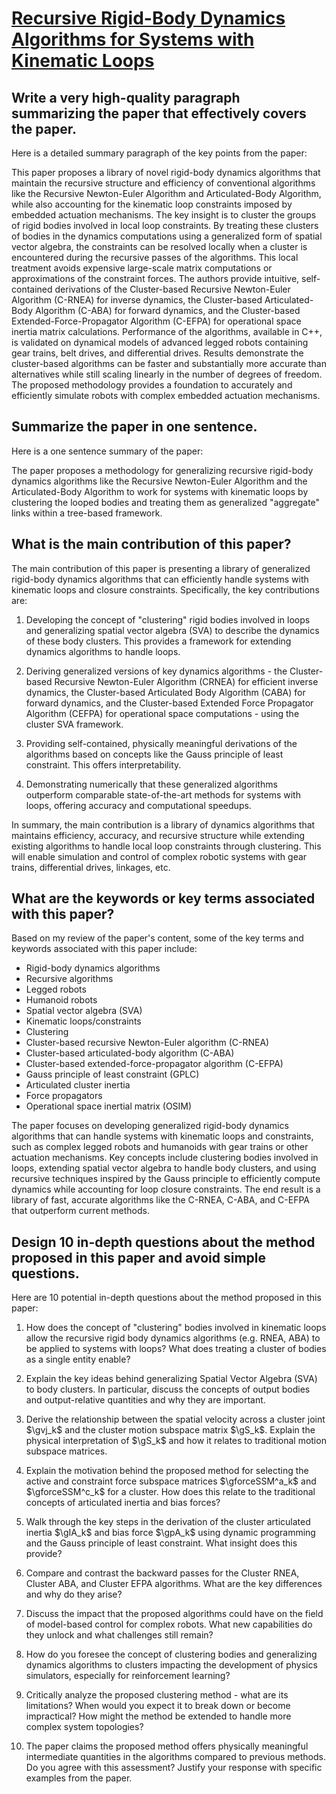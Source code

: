 # [Recursive Rigid-Body Dynamics Algorithms for Systems with Kinematic   Loops](https://arxiv.org/abs/2311.13732)

## Write a very high-quality paragraph summarizing the paper that effectively covers the paper.

 Here is a detailed summary paragraph of the key points from the paper:

This paper proposes a library of novel rigid-body dynamics algorithms that maintain the recursive structure and efficiency of conventional algorithms like the Recursive Newton-Euler Algorithm and Articulated-Body Algorithm, while also accounting for the kinematic loop constraints imposed by embedded actuation mechanisms. The key insight is to cluster the groups of rigid bodies involved in local loop constraints. By treating these clusters of bodies in the dynamics computations using a generalized form of spatial vector algebra, the constraints can be resolved locally when a cluster is encountered during the recursive passes of the algorithms. This local treatment avoids expensive large-scale matrix computations or approximations of the constraint forces. The authors provide intuitive, self-contained derivations of the Cluster-based Recursive Newton-Euler Algorithm (C-RNEA) for inverse dynamics, the Cluster-based Articulated-Body Algorithm (C-ABA) for forward dynamics, and the Cluster-based Extended-Force-Propagator Algorithm (C-EFPA) for operational space inertia matrix calculations. Performance of the algorithms, available in C++, is validated on dynamical models of advanced legged robots containing gear trains, belt drives, and differential drives. Results demonstrate the cluster-based algorithms can be faster and substantially more accurate than alternatives while still scaling linearly in the number of degrees of freedom. The proposed methodology provides a foundation to accurately and efficiently simulate robots with complex embedded actuation mechanisms.


## Summarize the paper in one sentence.

 Here is a one sentence summary of the paper:

The paper proposes a methodology for generalizing recursive rigid-body dynamics algorithms like the Recursive Newton-Euler Algorithm and the Articulated-Body Algorithm to work for systems with kinematic loops by clustering the looped bodies and treating them as generalized "aggregate" links within a tree-based framework.


## What is the main contribution of this paper?

 The main contribution of this paper is presenting a library of generalized rigid-body dynamics algorithms that can efficiently handle systems with kinematic loops and closure constraints. Specifically, the key contributions are:

1) Developing the concept of "clustering" rigid bodies involved in loops and generalizing spatial vector algebra (SVA) to describe the dynamics of these body clusters. This provides a framework for extending dynamics algorithms to handle loops.

2) Deriving generalized versions of key dynamics algorithms - the Cluster-based Recursive Newton-Euler Algorithm (CRNEA) for efficient inverse dynamics, the Cluster-based Articulated Body Algorithm (CABA) for forward dynamics, and the Cluster-based Extended Force Propagator Algorithm (CEFPA) for operational space computations - using the cluster SVA framework. 

3) Providing self-contained, physically meaningful derivations of the algorithms based on concepts like the Gauss principle of least constraint. This offers interpretability.

4) Demonstrating numerically that these generalized algorithms outperform comparable state-of-the-art methods for systems with loops, offering accuracy and computational speedups.

In summary, the main contribution is a library of dynamics algorithms that maintains efficiency, accuracy, and recursive structure while extending existing algorithms to handle local loop constraints through clustering. This will enable simulation and control of complex robotic systems with gear trains, differential drives, linkages, etc.


## What are the keywords or key terms associated with this paper?

 Based on my review of the paper's content, some of the key terms and keywords associated with this paper include:

- Rigid-body dynamics algorithms
- Recursive algorithms
- Legged robots
- Humanoid robots  
- Spatial vector algebra (SVA)
- Kinematic loops/constraints
- Clustering 
- Cluster-based recursive Newton-Euler algorithm (C-RNEA)
- Cluster-based articulated-body algorithm (C-ABA) 
- Cluster-based extended-force-propagator algorithm (C-EFPA)
- Gauss principle of least constraint (GPLC)
- Articulated cluster inertia
- Force propagators
- Operational space inertial matrix (OSIM)

The paper focuses on developing generalized rigid-body dynamics algorithms that can handle systems with kinematic loops and constraints, such as complex legged robots and humanoids with gear trains or other actuation mechanisms. Key concepts include clustering bodies involved in loops, extending spatial vector algebra to handle body clusters, and using recursive techniques inspired by the Gauss principle to efficiently compute dynamics while accounting for loop closure constraints. The end result is a library of fast, accurate algorithms like the C-RNEA, C-ABA, and C-EFPA that outperform current methods.


## Design 10 in-depth questions about the method proposed in this paper and avoid simple questions.

 Here are 10 potential in-depth questions about the method proposed in this paper:

1) How does the concept of "clustering" bodies involved in kinematic loops allow the recursive rigid body dynamics algorithms (e.g. RNEA, ABA) to be applied to systems with loops? What does treating a cluster of bodies as a single entity enable?

2) Explain the key ideas behind generalizing Spatial Vector Algebra (SVA) to body clusters. In particular, discuss the concepts of output bodies and output-relative quantities and why they are important. 

3) Derive the relationship between the spatial velocity across a cluster joint $\gvj_k$ and the cluster motion subspace matrix $\gS_k$. Explain the physical interpretation of $\gS_k$ and how it relates to traditional motion subspace matrices.

4) Explain the motivation behind the proposed method for selecting the active and constraint force subspace matrices $\gforceSSM^a_k$ and $\gforceSSM^c_k$ for a cluster. How does this relate to the traditional concepts of articulated inertia and bias forces?

5) Walk through the key steps in the derivation of the cluster articulated inertia $\gIA_k$ and bias force $\gpA_k$ using dynamic programming and the Gauss principle of least constraint. What insight does this provide?

6) Compare and contrast the backward passes for the Cluster RNEA, Cluster ABA, and Cluster EFPA algorithms. What are the key differences and why do they arise?

7) Discuss the impact that the proposed algorithms could have on the field of model-based control for complex robots. What new capabilities do they unlock and what challenges still remain? 

8) How do you foresee the concept of clustering bodies and generalizing dynamics algorithms to clusters impacting the development of physics simulators, especially for reinforcement learning?

9) Critically analyze the proposed clustering method - what are its limitations? When would you expect it to break down or become impractical? How might the method be extended to handle more complex system topologies?

10) The paper claims the proposed method offers physically meaningful intermediate quantities in the algorithms compared to previous methods. Do you agree with this assessment? Justify your response with specific examples from the paper.
